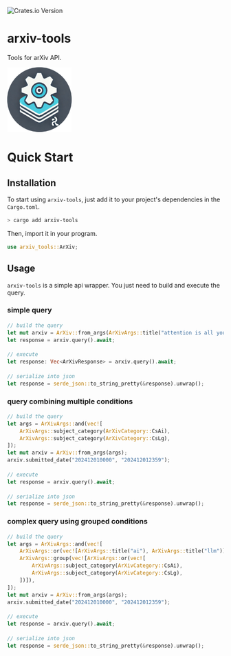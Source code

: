 ![Crates.io Version](https://img.shields.io/crates/v/arxiv-tools?style=flat-square&color=blue)

# arxiv-tools

Tools for arXiv API.

<img src="../LOGO.png" alt="LOGO" width="150" height="150">

# Quick Start

## Installation

To start using `arxiv-tools`, just add it to your project's dependencies in the `Cargo.toml`.

```bash
> cargo add arxiv-tools
```

Then, import it in your program.

```rust
use arxiv_tools::ArXiv;
```

## Usage

`arxiv-tools` is a simple api wrapper. You just need to build and execute the query.

### simple query

```rust
// build the query
let mut arxiv = ArXiv::from_args(ArXivArgs::title("attention is all you need"));
let response = arxiv.query().await;

// execute
let response: Vec<ArXivResponse> = arxiv.query().await;

// serialize into json
let response = serde_json::to_string_pretty(&response).unwrap();
```

### query combining multiple conditions

```rust
// build the query
let args = ArXivArgs::and(vec![
    ArXivArgs::subject_category(ArXivCategory::CsAi),
    ArXivArgs::subject_category(ArXivCategory::CsLg),
]);
let mut arxiv = ArXiv::from_args(args);
arxiv.submitted_date("202412010000", "202412012359");

// execute
let response = arxiv.query().await;

// serialize into json
let response = serde_json::to_string_pretty(&response).unwrap();
```

### complex query using grouped conditions

```rust
// build the query
let args = ArXivArgs::and(vec![
    ArXivArgs::or(vec![ArXivArgs::title("ai"), ArXivArgs::title("llm")]),
    ArXivArgs::group(vec![ArXivArgs::or(vec![
        ArXivArgs::subject_category(ArXivCategory::CsAi),
        ArXivArgs::subject_category(ArXivCategory::CsLg),
    ])]),
]);
let mut arxiv = ArXiv::from_args(args);
arxiv.submitted_date("202412010000", "202412012359");

// execute
let response = arxiv.query().await;

// serialize into json
let response = serde_json::to_string_pretty(&response).unwrap();
```
